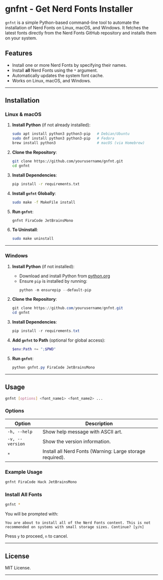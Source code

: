 # gnfnt - Get Nerd Fonts Installer

`gnfnt` is a simple Python-based command-line tool to automate the installation of Nerd Fonts on Linux, macOS, and Windows. It fetches the latest fonts directly from the Nerd Fonts GitHub repository and installs them on your system.

## Features
- Install one or more Nerd Fonts by specifying their names.
- Install **all** Nerd Fonts using the `*` argument.
- Automatically updates the system font cache.
- Works on Linux, macOS, and Windows.

---

## Installation

### **Linux & macOS**
1. **Install Python** (if not already installed):
   ```bash
   sudo apt install python3 python3-pip   # Debian/Ubuntu
   sudo dnf install python3 python3-pip   # Fedora
   brew install python3                   # macOS (via Homebrew)
   ```

2. **Clone the Repository**:
   ```bash
   git clone https://github.com/yourusername/gnfnt.git
   cd gnfnt
   ```

3. **Install Dependencies**:
   ```bash
   pip install -r requirements.txt
   ```

4. **Install `gnfnt` Globally**:
   ```bash
   sudo make -f MakeFile install
   ```

5. **Run `gnfnt`**:
   ```bash
   gnfnt FiraCode JetBrainsMono
   ```

6. **To Uninstall**:
   ```bash
   sudo make uninstall
   ```

---

### **Windows**
1. **Install Python** (if not installed):
   - Download and install Python from [python.org](https://www.python.org/downloads/)
   - Ensure `pip` is installed by running:
     ```powershell
     python -m ensurepip --default-pip
     ```

2. **Clone the Repository**:
   ```powershell
   git clone https://github.com/yourusername/gnfnt.git
   cd gnfnt
   ```

3. **Install Dependencies**:
   ```powershell
   pip install -r requirements.txt
   ```

4. **Add `gnfnt` to Path** (optional for global access):
   ```powershell
   $env:Path += ";$PWD"
   ```

5. **Run `gnfnt`**:
   ```powershell
   python gnfnt.py FiraCode JetBrainsMono
   ```

---

## **Usage**
```bash
gnfnt [options] <font_name1> <font_name2> ...
```

### **Options**
| Option          | Description |
|---------------|-------------|
| `-h, --help`  | Show help message with ASCII art. |
| `-v, --version`  | Show the version information. |
| `*`  | Install all Nerd Fonts (Warning: Large storage required). |

### **Example Usage**
```bash
gnfnt FiraCode Hack JetBrainsMono
```

### **Install All Fonts**
```bash
gnfnt *
```
You will be prompted with:
```
You are about to install all of the Nerd Fonts content. This is not recommended on systems with small storage sizes. Continue? [y/n]
```
Press `y` to proceed, `n` to cancel.

---

## **License**
MIT License.

---
